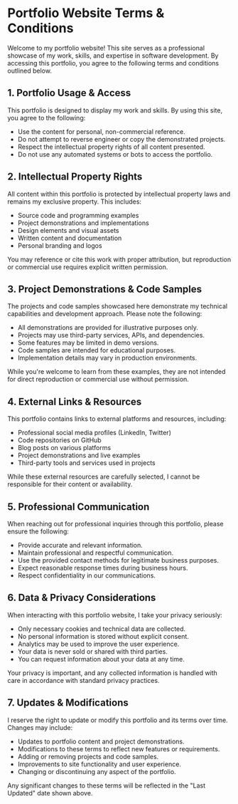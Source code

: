 # Portfolio Website Terms & Conditions

Welcome to my portfolio website! This site serves as a professional showcase of my work, skills, and expertise in software development. By accessing this portfolio, you agree to the following terms and conditions outlined below.

## 1. Portfolio Usage & Access

This portfolio is designed to display my work and skills. By using this site, you agree to the following:

- Use the content for personal, non-commercial reference.
- Do not attempt to reverse engineer or copy the demonstrated projects.
- Respect the intellectual property rights of all content presented.
- Do not use any automated systems or bots to access the portfolio.

## 2. Intellectual Property Rights

All content within this portfolio is protected by intellectual property laws and remains my exclusive property. This includes:

- Source code and programming examples
- Project demonstrations and implementations
- Design elements and visual assets
- Written content and documentation
- Personal branding and logos

You may reference or cite this work with proper attribution, but reproduction or commercial use requires explicit written permission.

## 3. Project Demonstrations & Code Samples

The projects and code samples showcased here demonstrate my technical capabilities and development approach. Please note the following:

- All demonstrations are provided for illustrative purposes only.
- Projects may use third-party services, APIs, and dependencies.
- Some features may be limited in demo versions.
- Code samples are intended for educational purposes.
- Implementation details may vary in production environments.

While you're welcome to learn from these examples, they are not intended for direct reproduction or commercial use without permission.

## 4. External Links & Resources

This portfolio contains links to external platforms and resources, including:

- Professional social media profiles (LinkedIn, Twitter)
- Code repositories on GitHub
- Blog posts on various platforms
- Project demonstrations and live examples
- Third-party tools and services used in projects

While these external resources are carefully selected, I cannot be responsible for their content or availability.

## 5. Professional Communication

When reaching out for professional inquiries through this portfolio, please ensure the following:

- Provide accurate and relevant information.
- Maintain professional and respectful communication.
- Use the provided contact methods for legitimate business purposes.
- Expect reasonable response times during business hours.
- Respect confidentiality in our communications.

## 6. Data & Privacy Considerations

When interacting with this portfolio website, I take your privacy seriously:

- Only necessary cookies and technical data are collected.
- No personal information is stored without explicit consent.
- Analytics may be used to improve the user experience.
- Your data is never sold or shared with third parties.
- You can request information about your data at any time.

Your privacy is important, and any collected information is handled with care in accordance with standard privacy practices.

## 7. Updates & Modifications

I reserve the right to update or modify this portfolio and its terms over time. Changes may include:

- Updates to portfolio content and project demonstrations.
- Modifications to these terms to reflect new features or requirements.
- Adding or removing projects and code samples.
- Improvements to site functionality and user experience.
- Changing or discontinuing any aspect of the portfolio.

Any significant changes to these terms will be reflected in the "Last Updated" date shown above.
<!-- 
## 8. Disclaimer

While I strive to maintain accurate and up-to-date information, please note the following:

- All content is provided "as is" without warranties.
- Project demonstrations may not reflect the latest versions.
- Technical implementations may need adaptation for specific use cases.
- Performance may vary based on user environment and conditions.
- Success with demonstrated techniques cannot be guaranteed.

Always perform your own testing and validation before implementing any solutions in production environments. -->

